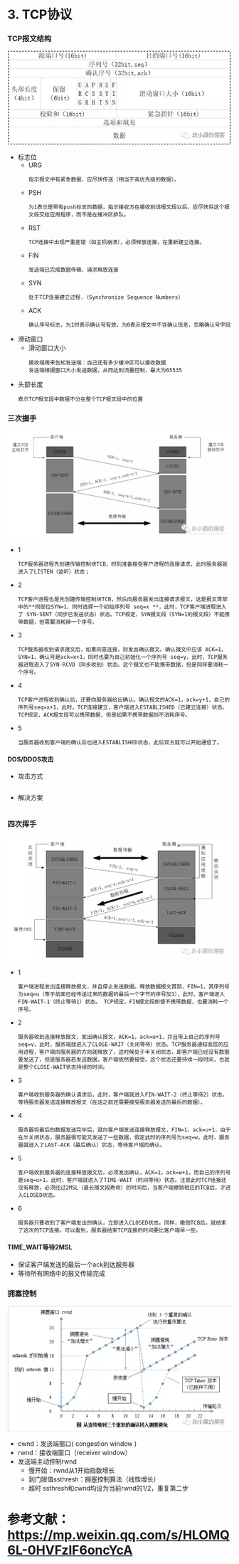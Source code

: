 # 3. TCP协议

### **TCP报文结构**
![tcp协议报文](../images/tcp_protocol.png)
- 标志位
    - URG
        ```
        指示报文中有紧急数据，应尽快传送（相当于高优先级的数据）。
        ```
    - PSH
        ```
        为1表示是带有push标志的数据，指示接收方在接收到该报文段以后，应尽快将这个报文段交给应用程序，而不是在缓冲区排队。
        ```
    - RST
        ```
        TCP连接中出现严重差错（如主机崩溃），必须释放连接，在重新建立连接。
        ```
    - FIN
        ```
        发送端已完成数据传输，请求释放连接
        ```
    - SYN
        ```
        处于TCP连接建立过程.（Synchronize Sequence Numbers）
        ```
    - ACK
        ```
        确认序号标志，为1时表示确认号有效，为0表示报文中不含确认信息，忽略确认号字段
        ```
- 滑动窗口
    - 滑动窗口大小
        ```
        接收端用来告知发送端：自己还有多少缓冲区可以接收数据
        发送端根据窗口大小发送数据，从而达到流量控制，最大为65535
        ```
- 头部长度
    ```
    表示TCP报文段中数据不分在整个TCP报文段中的位置
    ```
    
### **三次握手**
![三次握手](../images/3次握手.png)
- 1 
    ```
    TCP服务器进程先创建传输控制块TCB，时刻准备接受客户进程的连接请求，此时服务器就进入了LISTEN（监听）状态；
    ```
- 2
    ```
    TCP客户进程也是先创建传输控制块TCB，然后向服务器发出连接请求报文，这是报文首部中的**同部位SYN=1，同时选择一个初始序列号 seq=x **，此时，TCP客户端进程进入了 SYN-SENT（同步已发送状态）状态。TCP规定，SYN报文段（SYN=1的报文段）不能携带数据，但需要消耗掉一个序号。
    ```
- 3
    ```
    TCP服务器收到请求报文后，如果同意连接，则发出确认报文。确认报文中应该 ACK=1，SYN=1，确认号是ack=x+1，同时也要为自己初始化一个序列号 seq=y，此时，TCP服务器进程进入了SYN-RCVD（同步收到）状态。这个报文也不能携带数据，但是同样要消耗一个序号。
    ```
- 4
    ```
    TCP客户进程收到确认后，还要向服务器给出确认。确认报文的ACK=1，ack=y+1，自己的序列号seq=x+1，此时，TCP连接建立，客户端进入ESTABLISHED（已建立连接）状态。TCP规定，ACK报文段可以携带数据，但是如果不携带数据则不消耗序号。
    ```
- 5
    ```
    当服务器收到客户端的确认后也进入ESTABLISHED状态，此后双方就可以开始通信了。
    ```
#### DOS/DDOS攻击
- 攻击方式
```

```
- 解决方案
```

```
### **四次挥手**
![四次挥手](../images/4次挥手.png)
- 1
    ```
    客户端进程发出连接释放报文，并且停止发送数据。释放数据报文首部，FIN=1，其序列号为seq=u（等于前面已经传送过来的数据的最后一个字节的序号加1），此时，客户端进入FIN-WAIT-1（终止等待1）状态。 TCP规定，FIN报文段即使不携带数据，也要消耗一个序号。
    ```
- 2
    ```
    服务器收到连接释放报文，发出确认报文，ACK=1，ack=u+1，并且带上自己的序列号seq=v，此时，服务端就进入了CLOSE-WAIT（关闭等待）状态。TCP服务器通知高层的应用进程，客户端向服务器的方向就释放了，这时候处于半关闭状态，即客户端已经没有数据要发送了，但是服务器若发送数据，客户端依然要接受。这个状态还要持续一段时间，也就是整个CLOSE-WAIT状态持续的时间。
    ```
- 3
    ```
    客户端收到服务器的确认请求后，此时，客户端就进入FIN-WAIT-2（终止等待2）状态，等待服务器发送连接释放报文（在这之前还需要接受服务器发送的最后的数据）。
    ```
- 4
    ```
    服务器将最后的数据发送完毕后，就向客户端发送连接释放报文，FIN=1，ack=u+1，由于在半关闭状态，服务器很可能又发送了一些数据，假定此时的序列号为seq=w，此时，服务器就进入了LAST-ACK（最后确认）状态，等待客户端的确认。
    ```
- 5
    ```
    客户端收到服务器的连接释放报文后，必须发出确认，ACK=1，ack=w+1，而自己的序列号是seq=u+1，此时，客户端就进入了TIME-WAIT（时间等待）状态。注意此时TCP连接还没有释放，必须经过2MSL（最长报文段寿命）的时间后，当客户端撤销相应的TCB后，才进入CLOSED状态。
    ```
- 6
    ```
    服务器只要收到了客户端发出的确认，立即进入CLOSED状态。同样，撤销TCB后，就结束了这次的TCP连接。可以看到，服务器结束TCP连接的时间要比客户端早一些。
    ```
#### TIME_WAIT等待2MSL
- 保证客户端发送的最后一个ack到达服务器
- 等待所有网络中的报文传输完成

### **拥塞控制**
![拥塞控制](../images/拥塞控制.png)
- cwnd：发送端窗口( congestion window )
- rwnd：接收端窗口（receiver window）
- 发送端主动控制rwnd
    - 慢开始：rwnd从1开始指数增长
    - 到门限值ssthresh：拥塞控制算法（线性增长）
    - 超时 ssthresh和cwnd均设为当前rwnd的1/2，重复第二步
    
# 参考文献：https://mp.weixin.qq.com/s/HLOMQ6L-0HVFzlF6oncYcA